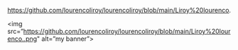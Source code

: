 https://github.com/lourencoliroy/lourencoliroy/blob/main/Liroy%20lourenco.

<img src=”https://github.com/lourencoliroy/lourencoliroy/blob/main/Liroy%20lourenco..png" alt=”my banner”>
